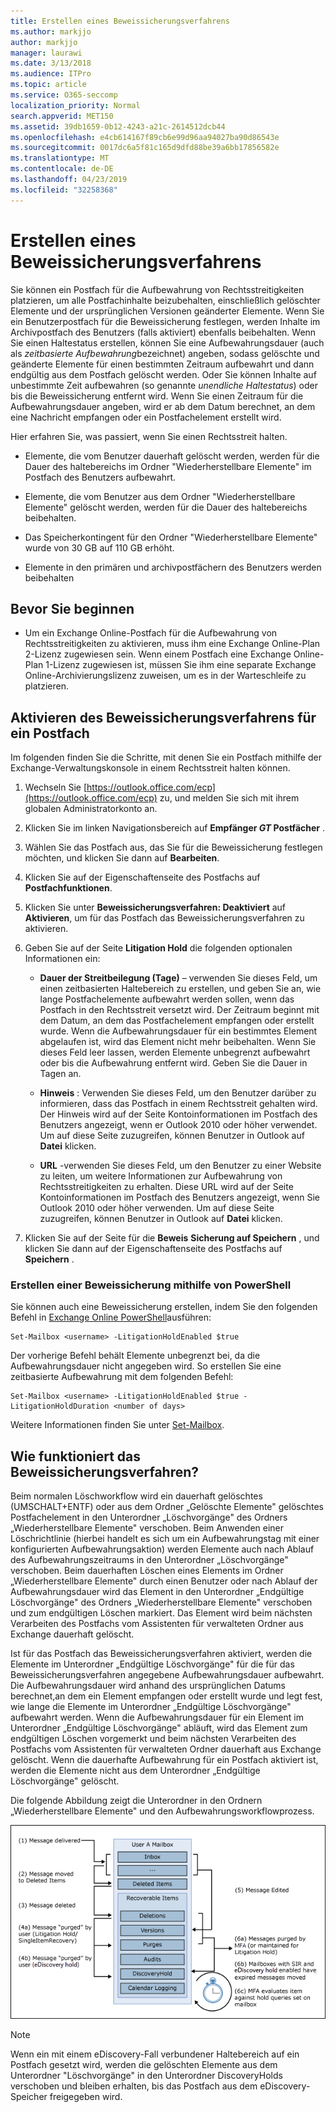 ```yaml
---
title: Erstellen eines Beweissicherungsverfahrens
ms.author: markjjo
author: markjjo
manager: laurawi
ms.date: 3/13/2018
ms.audience: ITPro
ms.topic: article
ms.service: O365-seccomp
localization_priority: Normal
search.appverid: MET150
ms.assetid: 39db1659-0b12-4243-a21c-2614512dcb44
ms.openlocfilehash: e4cb614167f89cb6e99d96aa94027ba90d86543e
ms.sourcegitcommit: 0017dc6a5f81c165d9dfd88be39a6bb17856582e
ms.translationtype: MT
ms.contentlocale: de-DE
ms.lasthandoff: 04/23/2019
ms.locfileid: "32258368"
---
```

# <a name="create-a-litigation-hold"></a>Erstellen eines Beweissicherungsverfahrens

Sie können ein Postfach für die Aufbewahrung von Rechtsstreitigkeiten platzieren, um alle Postfachinhalte beizubehalten, einschließlich gelöschter Elemente und der ursprünglichen Versionen geänderter Elemente. Wenn Sie ein Benutzerpostfach für die Beweissicherung festlegen, werden Inhalte im Archivpostfach des Benutzers (falls aktiviert) ebenfalls beibehalten. Wenn Sie einen Haltestatus erstellen, können Sie eine Aufbewahrungsdauer (auch als *zeitbasierte Aufbewahrung*bezeichnet) angeben, sodass gelöschte und geänderte Elemente für einen bestimmten Zeitraum aufbewahrt und dann endgültig aus dem Postfach gelöscht werden. Oder Sie können Inhalte auf unbestimmte Zeit aufbewahren (so genannte *unendliche Haltestatus*) oder bis die Beweissicherung entfernt wird. Wenn Sie einen Zeitraum für die Aufbewahrungsdauer angeben, wird er ab dem Datum berechnet, an dem eine Nachricht empfangen oder ein Postfachelement erstellt wird. 
  
Hier erfahren Sie, was passiert, wenn Sie einen Rechtsstreit halten.
  
- Elemente, die vom Benutzer dauerhaft gelöscht werden, werden für die Dauer des haltebereichs im Ordner "Wiederherstellbare Elemente" im Postfach des Benutzers aufbewahrt.
    
- Elemente, die vom Benutzer aus dem Ordner "Wiederherstellbare Elemente" gelöscht werden, werden für die Dauer des haltebereichs beibehalten.
    
- Das Speicherkontingent für den Ordner "Wiederherstellbare Elemente" wurde von 30 GB auf 110 GB erhöht.
    
- Elemente in den primären und archivpostfächern des Benutzers werden beibehalten
    
## <a name="before-you-begin"></a>Bevor Sie beginnen

- Um ein Exchange Online-Postfach für die Aufbewahrung von Rechtsstreitigkeiten zu aktivieren, muss ihm eine Exchange Online-Plan 2-Lizenz zugewiesen sein. Wenn einem Postfach eine Exchange Online-Plan 1-Lizenz zugewiesen ist, müssen Sie ihm eine separate Exchange Online-Archivierungslizenz zuweisen, um es in der Warteschleife zu platzieren.
    

## <a name="place-a-mailbox-on-litigation-hold"></a>Aktivieren des Beweissicherungsverfahrens für ein Postfach

Im folgenden finden Sie die Schritte, mit denen Sie ein Postfach mithilfe der Exchange-Verwaltungskonsole in einem Rechtsstreit halten können.

1. Wechseln Sie [https://outlook.office.com/ecp](https://outlook.office.com/ecp) zu, und melden Sie sich mit ihrem globalen Administratorkonto an.

2. Klicken Sie im linken Navigationsbereich auf **Empfänger _GT_ Postfächer** .

3. Wählen Sie das Postfach aus, das Sie für die Beweissicherung festlegen möchten, und klicken Sie dann auf **Bearbeiten**.

4. Klicken Sie auf der Eigenschaftenseite des Postfachs auf **Postfachfunktionen**.
    
5. Klicken Sie unter **Beweissicherungsverfahren: Deaktiviert** auf **Aktivieren**, um für das Postfach das Beweissicherungsverfahren zu aktivieren.
    
6. Geben Sie auf der Seite **Litigation Hold** die folgenden optionalen Informationen ein: 
    
    - **Dauer der Streitbeilegung (Tage)** – verwenden Sie dieses Feld, um einen zeitbasierten Haltebereich zu erstellen, und geben Sie an, wie lange Postfachelemente aufbewahrt werden sollen, wenn das Postfach in den Rechtsstreit versetzt wird. Der Zeitraum beginnt mit dem Datum, an dem das Postfachelement empfangen oder erstellt wurde. Wenn die Aufbewahrungsdauer für ein bestimmtes Element abgelaufen ist, wird das Element nicht mehr beibehalten. Wenn Sie dieses Feld leer lassen, werden Elemente unbegrenzt aufbewahrt oder bis die Aufbewahrung entfernt wird. Geben Sie die Dauer in Tagen an.
    
    - **Hinweis** : Verwenden Sie dieses Feld, um den Benutzer darüber zu informieren, dass das Postfach in einem Rechtsstreit gehalten wird. Der Hinweis wird auf der Seite Kontoinformationen im Postfach des Benutzers angezeigt, wenn er Outlook 2010 oder höher verwendet. Um auf diese Seite zuzugreifen, können Benutzer in Outlook auf **Datei** klicken.
    
    - **URL** -verwenden Sie dieses Feld, um den Benutzer zu einer Website zu leiten, um weitere Informationen zur Aufbewahrung von Rechtsstreitigkeiten zu erhalten. Diese URL wird auf der Seite Kontoinformationen im Postfach des Benutzers angezeigt, wenn Sie Outlook 2010 oder höher verwenden. Um auf diese Seite zuzugreifen, können Benutzer in Outlook auf **Datei** klicken.

7. Klicken Sie auf der Seite für die **Beweis** **Sicherung auf Speichern** , und klicken Sie dann auf der Eigenschaftenseite des Postfachs auf **Speichern** .

### <a name="create-a-litigation-hold-using-powershell"></a>Erstellen einer Beweissicherung mithilfe von PowerShell

Sie können auch eine Beweissicherung erstellen, indem Sie den folgenden Befehl in [Exchange Online PowerShell](https://docs.microsoft.com/powershell/exchange/exchange-online/connect-to-exchange-online-powershell/connect-to-exchange-online-powershell)ausführen:

```
Set-Mailbox <username> -LitigationHoldEnabled $true
```

Der vorherige Befehl behält Elemente unbegrenzt bei, da die Aufbewahrungsdauer nicht angegeben wird. So erstellen Sie eine zeitbasierte Aufbewahrung mit dem folgenden Befehl:

```
Set-Mailbox <username> -LitigationHoldEnabled $true -LitigationHoldDuration <number of days>
```

Weitere Informationen finden Sie unter [Set-Mailbox](https://docs.microsoft.com/en-us/powershell/module/exchange/mailboxes/set-mailbox).

## <a name="how-does-litigation-hold-work"></a>Wie funktioniert das Beweissicherungsverfahren?

Beim normalen Löschworkflow wird ein dauerhaft gelöschtes (UMSCHALT+ENTF) oder aus dem Ordner „Gelöschte Elemente" gelöschtes Postfachelement in den Unterordner „Löschvorgänge" des Ordners „Wiederherstellbare Elemente" verschoben. Beim Anwenden einer Löschrichtlinie (hierbei handelt es sich um ein Aufbewahrungstag mit einer konfigurierten Aufbewahrungsaktion) werden Elemente auch nach Ablauf des Aufbewahrungszeitraums in den Unterordner „Löschvorgänge" verschoben. Beim dauerhaften Löschen eines Elements im Ordner „Wiederherstellbare Elemente" durch einen Benutzer oder nach Ablauf der Aufbewahrungsdauer wird das Element in den Unterordner „Endgültige Löschvorgänge" des Ordners „Wiederherstellbare Elemente" verschoben und zum endgültigen Löschen markiert. Das Element wird beim nächsten Verarbeiten des Postfachs vom Assistenten für verwalteten Ordner aus Exchange dauerhaft gelöscht.

Ist für das Postfach das Beweissicherungsverfahren aktiviert, werden die Elemente im Unterordner „Endgültige Löschvorgänge" für die für das Beweissicherungsverfahren angegebene Aufbewahrungsdauer aufbewahrt. Die Aufbewahrungsdauer wird anhand des ursprünglichen Datums berechnet,an dem ein Element empfangen oder erstellt wurde und legt fest, wie lange die Elemente im Unterordner „Endgültige Löschvorgänge" aufbewahrt werden. Wenn die Aufbewahrungsdauer für ein Element im Unterordner „Endgültige Löschvorgänge" abläuft, wird das Element zum endgültigen Löschen vorgemerkt und beim nächsten Verarbeiten des Postfachs vom Assistenten für verwalteten Ordner dauerhaft aus Exchange gelöscht. Wenn die dauerhafte Aufbewahrung für ein Postfach aktiviert ist, werden die Elemente nicht aus dem Unterordner „Endgültige Löschvorgänge" gelöscht.

Die folgende Abbildung zeigt die Unterordner in den Ordnern „Wiederherstellbare Elemente" und den Aufbewahrungsworkflowprozess.

![Lebenszyklus](media/LitigationHoldLifeCycle.png)

> [!NOTE]
> Wenn ein mit einem eDiscovery-Fall verbundener Haltebereich auf ein Postfach gesetzt wird, werden die gelöschten Elemente aus dem Unterordner "Löschvorgänge" in den Unterordner DiscoveryHolds verschoben und bleiben erhalten, bis das Postfach aus dem eDiscovery-Speicher freigegeben wird.
  